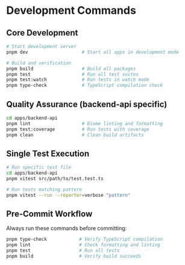 # Development Commands

## Core Development
```bash
# Start development server
pnpm dev                    # Start all apps in development mode

# Build and verification
pnpm build                  # Build all packages
pnpm test                   # Run all test suites
pnpm test:watch             # Run tests in watch mode
pnpm type-check             # TypeScript compilation check
```

## Quality Assurance (backend-api specific)
```bash
cd apps/backend-api
pnpm lint                   # Biome linting and formatting
pnpm test:coverage          # Run tests with coverage
pnpm clean                  # Clean build artifacts
```

## Single Test Execution
```bash
# Run specific test file
cd apps/backend-api
pnpm vitest src/path/to/test.test.ts

# Run tests matching pattern
pnpm vitest --run --reporter=verbose "pattern"
```

## Pre-Commit Workflow
Always run these commands before committing:
```bash
pnpm type-check            # Verify TypeScript compilation
pnpm lint                  # Check formatting and linting
pnpm test                  # Run all tests
pnpm build                 # Verify build succeeds
```